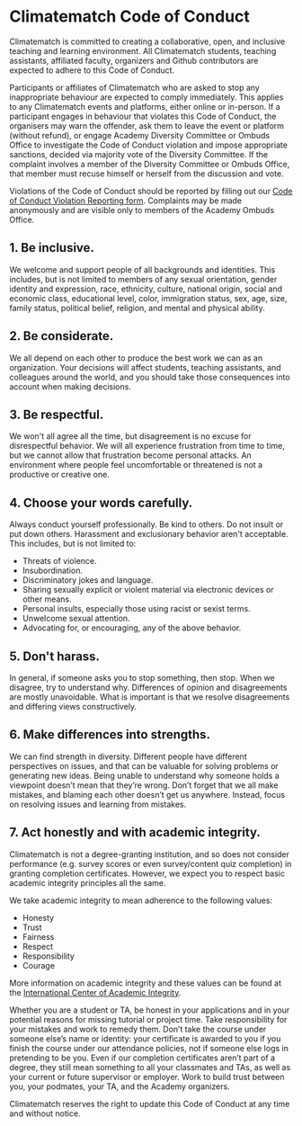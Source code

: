 # Climatematch Code of Conduct

Climatematch is committed to creating a collaborative, open, and inclusive teaching and learning environment. All Climatematch students, teaching assistants, affiliated faculty, organizers and Github contributors are expected to adhere to this Code of Conduct.  

Participants or affiliates of Climatematch who are asked to stop any inappropriate behaviour are expected to comply immediately. This applies to any Climatematch events and platforms, either online or in-person. If a participant engages in behaviour that violates this Code of Conduct, the organisers may warn the offender, ask them to leave the event or platform (without refund), or engage Academy Diversity Committee or Ombuds Office to investigate the Code of Conduct violation and impose appropriate sanctions, decided via majority vote of the Diversity Committee. If the complaint involves a member of the Diversity Committee or Ombuds Office, that member must recuse himself or herself from the discussion and vote.

Violations of the Code of Conduct should be reported by filling out our [Code of Conduct Violation Reporting form](https://airtable.com/app3DAkSp0lV5kU38/shrezDSthWPlJ4Rpy). Complaints may be made anonymously and are visible only to members of the Academy Ombuds Office.

## 1. Be inclusive.

We welcome and support people of all backgrounds and identities. This includes, but is not limited to members of any sexual orientation, gender identity and expression, race, ethnicity, culture, national origin, social and economic class, educational level, color, immigration status, sex, age, size, family status, political belief, religion, and mental and physical ability.

## 2. Be considerate.

We all depend on each other to produce the best work we can as an organization. Your decisions will affect students, teaching assistants, and colleagues around the world, and you should take those consequences into account when making decisions.

## 3. Be respectful.

We won't all agree all the time, but disagreement is no excuse for disrespectful behavior. We will all experience frustration from time to time, but we cannot allow that frustration become personal attacks. An environment where people feel uncomfortable or threatened is not a productive or creative one.

## 4. Choose your words carefully.

Always conduct yourself professionally. Be kind to others. Do not insult or put down others. Harassment and exclusionary behavior aren't acceptable. This includes, but is not limited to:



*   Threats of violence.
*   Insubordination.
*   Discriminatory jokes and language.
*   Sharing sexually explicit or violent material via electronic devices or other means.
*   Personal insults, especially those using racist or sexist terms.
*   Unwelcome sexual attention.
*   Advocating for, or encouraging, any of the above behavior.

## 5. Don't harass.

In general, if someone asks you to stop something, then stop. When we disagree, try to understand why. Differences of opinion and disagreements are mostly unavoidable. What is important is that we resolve disagreements and differing views constructively.

## 6. Make differences into strengths.

We can find strength in diversity. Different people have different perspectives on issues, and that can be valuable for solving problems or generating new ideas. Being unable to understand why someone holds a viewpoint doesn’t mean that they’re wrong. Don’t forget that we all make mistakes, and blaming each other doesn’t get us anywhere. Instead, focus on resolving issues and learning from mistakes.

## 7. Act honestly and with academic integrity.

Climatematch is not a degree-granting institution, and so does not consider performance (e.g. survey scores or even survey/content quiz completion) in granting completion certificates. However, we expect you to respect basic academic integrity principles all the same. 

We take academic integrity to mean adherence to the following values:
*   Honesty
*   Trust
*   Fairness
*   Respect
*   Responsibility
*   Courage

More information on academic integrity and these values can be found at the [International Center of Academic Integrity](https://academicintegrity.org/images/pdfs/20019_ICAI-Fundamental-Values_R12.pdf).

Whether you are a student or TA, be honest in your applications and in your potential reasons for missing tutorial or project time. Take responsibility for your mistakes and work to remedy them. Don’t take the course under someone else’s name or identity: your certificate is awarded to you if you finish the course under our attendance policies, not if someone else logs in pretending to be you. Even if our completion certificates aren’t part of a degree, they still mean something to all your classmates and TAs, as well as your current or future supervisor or employer. Work to build trust between you, your podmates, your TA, and the Academy organizers.


Climatematch reserves the right to update this Code of Conduct at any time and without notice.
